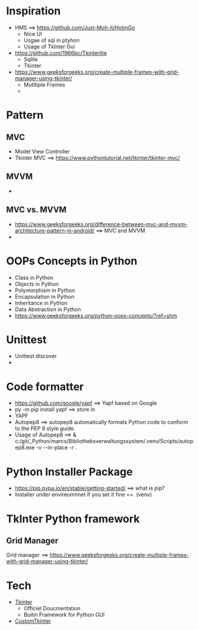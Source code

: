 # Inspiration
- HMS ==> https://github.com/Just-Moh-it/HotinGo 
  - Nice UI
  - Usgae of sql in ptyhon
  - Usage of TkInter Gui
- https://github.com/1966bc/Tkinterlite
    - Sqlite
    - Tkinter
- https://www.geeksforgeeks.org/create-multiple-frames-with-grid-manager-using-tkinter/
    - Mutltiple Frames
    -
    

# Pattern

## MVC
- Model View Controller
- Tkinter MVC ==> https://www.pythontutorial.net/tkinter/tkinter-mvc/
## MVVM
- 
## MVC vs. MVVM
- https://www.geeksforgeeks.org/difference-between-mvc-and-mvvm-architecture-pattern-in-android/ ==> MVC and MVVM 
-

# OOPs Concepts in Python
- Class in Python
- Objects in Python
- Polymorphism in Python
- Encapsulation in Python
- Inheritance in Python
- Data Abstraction in Python 
- https://www.geeksforgeeks.org/python-oops-concepts/?ref=shm

# Unittest 
- Unittest discover
- 
# Code formatter
- https://github.com/google/yapf ==>  Yapf based on Google
- py -m pip install yapf ==> store in 
- YAPF
- Autopep8 ==> autopep8 automatically formats Python code to conform to the PEP 8 style guide.
- Usage of Autopep8 ==> & c:/git/_Python/marco/Bibliotheksverwaltungssystem/.venv/Scripts/autopep8.exe -v --in-place -r .


# Python Installer Package
- https://pip.pypa.io/en/stable/getting-started/ ==> what  is pip?
- Installer under envireomnnet if you set it fine ==. (venv)


# TkInter Python framework
## Grid Manager
 Grid manager  ==> https://www.geeksforgeeks.org/create-multiple-frames-with-grid-manager-using-tkinter/

# Tech
- [Tkinter](https://docs.python.org/3/library/tkinter.html)
  - Officiel Doucmentation
  - Buitin Framework for Python GUI
- [CustomTkinter](https://customtkinter.tomschimansky.com/)